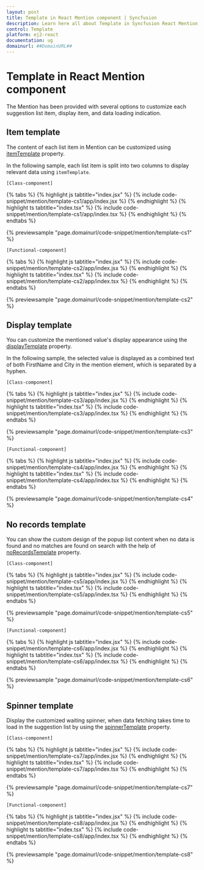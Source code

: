 ```yaml
---
layout: post
title: Template in React Mention component | Syncfusion
description: Learn here all about Template in Syncfusion React Mention component of Syncfusion Essential JS 2 and more.
control: Template 
platform: ej2-react
documentation: ug
domainurl: ##DomainURL##
---
```


# Template in React Mention component

The Mention has been provided with several options to customize each suggestion list item, display item, and data loading indication.

## Item template

The content of each list item in Mention can be customized using [itemTemplate](https://ej2.syncfusion.com/react/documentation/api/mention/#itemtemplate) property.

In the following sample, each list item is split into two columns to display relevant data using `itemTemplate`.

`[Class-component]`

{% tabs %}
{% highlight js tabtitle="index.jsx" %}
{% include code-snippet/mention/template-cs1/app/index.jsx %}
{% endhighlight %}
{% highlight ts tabtitle="index.tsx" %}
{% include code-snippet/mention/template-cs1/app/index.tsx %}
{% endhighlight %}
{% endtabs %}

 {% previewsample "page.domainurl/code-snippet/mention/template-cs1" %}

`[Functional-component]`

{% tabs %}
{% highlight js tabtitle="index.jsx" %}
{% include code-snippet/mention/template-cs2/app/index.jsx %}
{% endhighlight %}
{% highlight ts tabtitle="index.tsx" %}
{% include code-snippet/mention/template-cs2/app/index.tsx %}
{% endhighlight %}
{% endtabs %}

 {% previewsample "page.domainurl/code-snippet/mention/template-cs2" %}

## Display template

You can customize the mentioned value's display appearance using the [displayTemplate](https://ej2.syncfusion.com/react/documentation/api/mention/#displaytemplate) property.

In the following sample, the selected value is displayed as a combined text of both FirstName and City in the mention element, which is separated by a hyphen.

`[Class-component]`

{% tabs %}
{% highlight js tabtitle="index.jsx" %}
{% include code-snippet/mention/template-cs3/app/index.jsx %}
{% endhighlight %}
{% highlight ts tabtitle="index.tsx" %}
{% include code-snippet/mention/template-cs3/app/index.tsx %}
{% endhighlight %}
{% endtabs %}

 {% previewsample "page.domainurl/code-snippet/mention/template-cs3" %}

`[Functional-component]`

{% tabs %}
{% highlight js tabtitle="index.jsx" %}
{% include code-snippet/mention/template-cs4/app/index.jsx %}
{% endhighlight %}
{% highlight ts tabtitle="index.tsx" %}
{% include code-snippet/mention/template-cs4/app/index.tsx %}
{% endhighlight %}
{% endtabs %}

 {% previewsample "page.domainurl/code-snippet/mention/template-cs4" %}

## No records template

You can show the custom design of the popup list content when no data is found and no matches are found on search with the help of [noRecordsTemplate](https://ej2.syncfusion.com/react/documentation/api/mention/#norecordstemplate) property.

`[Class-component]`

{% tabs %}
{% highlight js tabtitle="index.jsx" %}
{% include code-snippet/mention/template-cs5/app/index.jsx %}
{% endhighlight %}
{% highlight ts tabtitle="index.tsx" %}
{% include code-snippet/mention/template-cs5/app/index.tsx %}
{% endhighlight %}
{% endtabs %}

 {% previewsample "page.domainurl/code-snippet/mention/template-cs5" %}

`[Functional-component]`

{% tabs %}
{% highlight js tabtitle="index.jsx" %}
{% include code-snippet/mention/template-cs6/app/index.jsx %}
{% endhighlight %}
{% highlight ts tabtitle="index.tsx" %}
{% include code-snippet/mention/template-cs6/app/index.tsx %}
{% endhighlight %}
{% endtabs %}

 {% previewsample "page.domainurl/code-snippet/mention/template-cs6" %}

## Spinner template

Display the customized waiting spinner, when data fetching takes time to load in the suggestion list by using the [spinnerTemplate](https://ej2.syncfusion.com/react/documentation/api/mention/#spinnertemplate) property.

`[Class-component]`

{% tabs %}
{% highlight js tabtitle="index.jsx" %}
{% include code-snippet/mention/template-cs7/app/index.jsx %}
{% endhighlight %}
{% highlight ts tabtitle="index.tsx" %}
{% include code-snippet/mention/template-cs7/app/index.tsx %}
{% endhighlight %}
{% endtabs %}

 {% previewsample "page.domainurl/code-snippet/mention/template-cs7" %}

`[Functional-component]`

{% tabs %}
{% highlight js tabtitle="index.jsx" %}
{% include code-snippet/mention/template-cs8/app/index.jsx %}
{% endhighlight %}
{% highlight ts tabtitle="index.tsx" %}
{% include code-snippet/mention/template-cs8/app/index.tsx %}
{% endhighlight %}
{% endtabs %}

 {% previewsample "page.domainurl/code-snippet/mention/template-cs8" %}